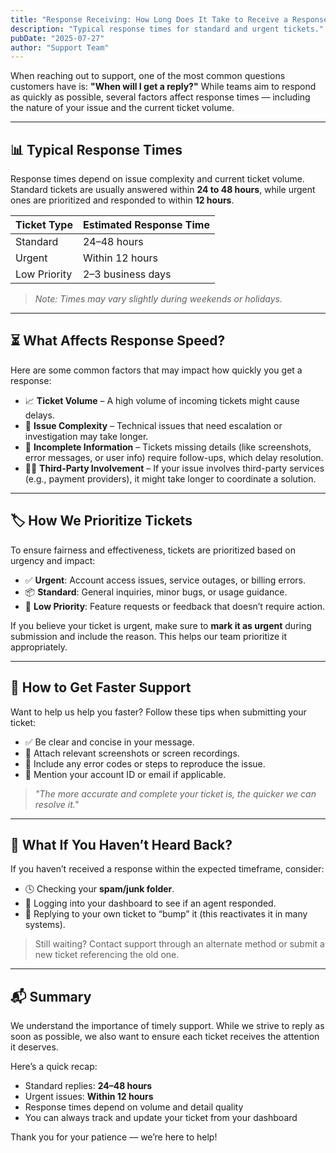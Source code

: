 ```yaml
---
title: "Response Receiving: How Long Does It Take to Receive a Response"
description: "Typical response times for standard and urgent tickets."
pubDate: "2025-07-27"
author: "Support Team"
---
```


When reaching out to support, one of the most common questions customers have is: **"When will I get a reply?"** While teams aim to respond as quickly as possible, several factors affect response times — including the nature of your issue and the current ticket volume.

---

## 📊 Typical Response Times

Response times depend on issue complexity and current ticket volume. Standard tickets are usually answered within **24 to 48 hours**, while urgent ones are prioritized and responded to within **12 hours**.

| Ticket Type | Estimated Response Time |
|-------------|-------------------------|
| Standard    | 24–48 hours             |
| Urgent      | Within 12 hours         |
| Low Priority| 2–3 business days       |

> _Note: Times may vary slightly during weekends or holidays._

---

## ⏳ What Affects Response Speed?

Here are some common factors that may impact how quickly you get a response:

- 📈 **Ticket Volume** – A high volume of incoming tickets might cause delays.
- 🧩 **Issue Complexity** – Technical issues that need escalation or investigation may take longer.
- 🔁 **Incomplete Information** – Tickets missing details (like screenshots, error messages, or user info) require follow-ups, which delay resolution.
- 🕵️‍♀️ **Third-Party Involvement** – If your issue involves third-party services (e.g., payment providers), it might take longer to coordinate a solution.

---

## 🏷️ How We Prioritize Tickets

To ensure fairness and effectiveness, tickets are prioritized based on urgency and impact:

- ✅ **Urgent**: Account access issues, service outages, or billing errors.
- 📦 **Standard**: General inquiries, minor bugs, or usage guidance.
- 🧾 **Low Priority**: Feature requests or feedback that doesn’t require action.

If you believe your ticket is urgent, make sure to **mark it as urgent** during submission and include the reason. This helps our team prioritize it appropriately.

---

## 📌 How to Get Faster Support

Want to help us help you faster? Follow these tips when submitting your ticket:

- ✅ Be clear and concise in your message.
- 📸 Attach relevant screenshots or screen recordings.
- 🔢 Include any error codes or steps to reproduce the issue.
- 📇 Mention your account ID or email if applicable.

> _"The more accurate and complete your ticket is, the quicker we can resolve it."_

---

## 🚀 What If You Haven’t Heard Back?

If you haven’t received a response within the expected timeframe, consider:

- 🕓 Checking your **spam/junk folder**.
- 🔄 Logging into your dashboard to see if an agent responded.
- 💬 Replying to your own ticket to “bump” it (this reactivates it in many systems).

> Still waiting? Contact support through an alternate method or submit a new ticket referencing the old one.

---

## 📬 Summary

We understand the importance of timely support. While we strive to reply as soon as possible, we also want to ensure each ticket receives the attention it deserves.

Here’s a quick recap:

- Standard replies: **24–48 hours**
- Urgent issues: **Within 12 hours**
- Response times depend on volume and detail quality
- You can always track and update your ticket from your dashboard

Thank you for your patience — we’re here to help!
